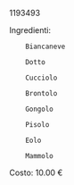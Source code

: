 1193493

Ingredienti: 
	
		Biancaneve

		Dotto

		Cucciolo

		Brontolo

		Gongolo

		Pisolo

		Eolo

		Mammolo

Costo: 10.00 €
